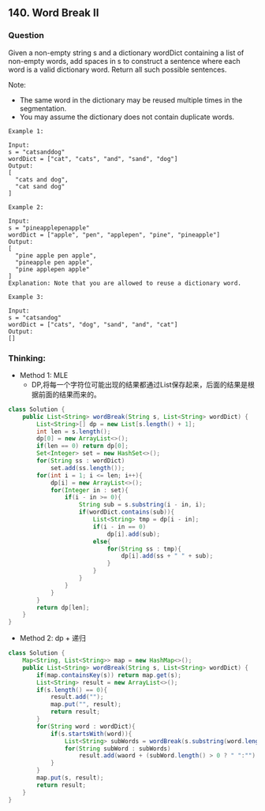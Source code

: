 ## 140. Word Break II

### Question
Given a non-empty string s and a dictionary wordDict containing a list of non-empty words, add spaces in s to construct a sentence where each word is a valid dictionary word. Return all such possible sentences.

Note:

* The same word in the dictionary may be reused multiple times in the segmentation.
* You may assume the dictionary does not contain duplicate words.

```
Example 1:

Input:
s = "catsanddog"
wordDict = ["cat", "cats", "and", "sand", "dog"]
Output:
[
  "cats and dog",
  "cat sand dog"
]

Example 2:

Input:
s = "pineapplepenapple"
wordDict = ["apple", "pen", "applepen", "pine", "pineapple"]
Output:
[
  "pine apple pen apple",
  "pineapple pen apple",
  "pine applepen apple"
]
Explanation: Note that you are allowed to reuse a dictionary word.

Example 3:

Input:
s = "catsandog"
wordDict = ["cats", "dog", "sand", "and", "cat"]
Output:
[]
```

### Thinking:
* Method 1: MLE
	* DP,将每一个字符位可能出现的结果都通过List保存起来，后面的结果是根据前面的结果而来的。

```Java
class Solution {
    public List<String> wordBreak(String s, List<String> wordDict) {
        List<String>[] dp = new List[s.length() + 1];
        int len = s.length();
        dp[0] = new ArrayList<>();
        if(len == 0) return dp[0];
        Set<Integer> set = new HashSet<>();
        for(String ss : wordDict)
            set.add(ss.length());
        for(int i = 1; i <= len; i++){
            dp[i] = new ArrayList<>();
            for(Integer in : set){
                if(i - in >= 0){
                    String sub = s.substring(i - in, i);
                    if(wordDict.contains(sub)){
                        List<String> tmp = dp[i - in];
                        if(i - in == 0)
                            dp[i].add(sub);
                        else{
                            for(String ss : tmp){
                                dp[i].add(ss + " " + sub);
                            }
                        }
                    }
                }
            }
        }
        return dp[len];
    }
}
```

* Method 2: dp + 递归

```Java
class Solution {
    Map<String, List<String>> map = new HashMap<>();
    public List<String> wordBreak(String s, List<String> wordDict) {
        if(map.containsKey(s)) return map.get(s);
        List<String> result = new ArrayList<>();
        if(s.length() == 0){
            result.add("");
            map.put("", result);
            return result;
        }
        for(String word : wordDict){
            if(s.startsWith(word)){
                List<String> subWords = wordBreak(s.substring(word.length()), wordDict);
                for(String subWord : subWords)
                    result.add(waord + (subWord.length() > 0 ? " ":"") + subWord);
            }
        }
        map.put(s, result);
        return result;
    }
}
```